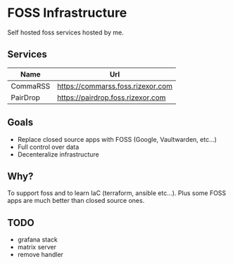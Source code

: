 # FOSS Infrastructure

Self hosted foss services hosted by me.

## Services

| Name | Url |
| --- | ---- |
| CommaRSS | https://commarss.foss.rizexor.com |
| PairDrop | https://pairdrop.foss.rizexor.com |

## Goals

- Replace closed source apps with FOSS (Google, Vaultwarden, etc...)
- Full control over data
- Decenteralize infrastructure

## Why?

To support foss and to learn IaC (terraform, ansible etc...). Plus some FOSS
apps are much better than closed source ones.

## TODO

- grafana stack
- matrix server
- remove handler

